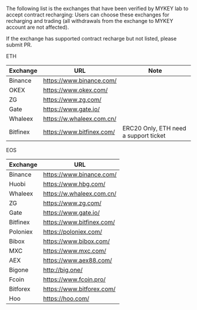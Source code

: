 The following list is the exchanges that have been verified by MYKEY lab to accept contract recharging: Users can choose these exchanges for recharging and trading (all withdrawals from the exchange to MYKEY account are not affected).

If the exchange has supported contract recharge but not listed, please submit PR.


ETH 

Exchange | URL | Note
-------------  |------------- |------------
Binance | https://www.binance.com/ |
OKEX | https://www.okex.com/ |
ZG | https://www.zg.com/ | 
Gate |  https://www.gate.io/ |
Whaleex |  https://w.whaleex.com.cn/ |
Bitfinex |  https://www.bitfinex.com/ | ERC20 Only, ETH need a support ticket



EOS 

Exchange | URL
-------------  |-------------
Binance |  https://www.binance.com/
Huobi |  https://www.hbg.com/
Whaleex |  https://w.whaleex.com.cn/
ZG |  https://www.zg.com/
Gate |  https://www.gate.io/
Bitfinex |  https://www.bitfinex.com/
Poloniex|https://poloniex.com/
Bibox |  https://www.bibox.com/
MXC | https://www.mxc.com/
AEX | https://www.aex88.com/
Bigone |  http://big.one/
Fcoin |  https://www.fcoin.pro/
Bitforex |  https://www.bitforex.com/
Hoo | https://hoo.com/

